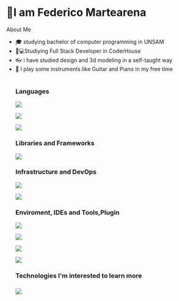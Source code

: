 <h1>👋I am Federico Martearena</h1>
</a>About Me</h2>
<ul>
<li>🎓</g-emoji> studying bachelor of computer programming in UNSAM</li>
<li>🧑💻Studiying Full Stack Developer in CoderHouse</li>
<li>👓</g-emoji> i have studied design and 3d modeling in a self-taught way</li>
<li>🎼</g-emoji> I play some instruments like Guitar and Piano in my free time</li>
<br>
<h2Tech Knowdledge</h2>
<h3>Languages</h3>
<p><img src="https://img.shields.io/badge/-JavaScript-333333?style=flat&amp;logo=javascript" style="max-width: 100%;"></p
<p><img src="https://img.shields.io/badge/-Gcode-333333?style=flat&amp; style="max-width: 100%;"></p>
<p><img src="https://img.shields.io/badge/-C++[arduino]-333333?style=flat&amp; style="max-width: 100%;"></p>
<h3>Libraries and Frameworks</h3>
<p><img src="https://img.shields.io/badge/-ReactJs-333333?style=flat&amp;logo=react" style="max-width: 100%;"></p>
<h3>Infrastructure and DevOps</h3>
<p><img src="https://img.shields.io/badge/-Git-333333?style=flat&amp;logo=git" style="max-width: 100%; display:inline;"></p>
<p><img src="https://img.shields.io/badge/-GitHub-333333?style=flat&amp;logo=github" style="max-width: 100%;"></p>
<h3>Enviroment, IDEs and Tools,Plugin</h3>
<div style="display:inline;">
<p><img src="https://img.shields.io/badge/-Visual%20Studio-333333?style=flat&amp;logo=visual-studio-code&amp;logoColor=7e10cc" style="max-width: 100%;"></p>
<p><img src="https://img.shields.io/badge/-Visual%20Studio%20Code-333333?style=flat&amp;logo=visual-studio-code&amp;logoColor=007ACC" style="max-width: 100%;"></p>
<p><img src="https://img.shields.io/badge/-Bootstrap-333333?style=flat&amp;logo=bootstrap&amp;logoColor=007ACC" style="max-width: 100%;"></p>
<p><img src="https://img.shields.io/badge/-SweetAlert2-333333?style=flat&amp" style="max-width: 100%;"></p>
<h3>Technologies I'm interested to learn more<h3>
  <p><img src="https://img.shields.io/badge/-Tailwind-333333?style=flat&amp" style="max-width: 100%;"></p>
</div>

